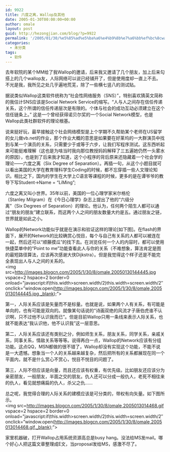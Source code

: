 ```yaml
---
id: 9922
title: 六度之离，Wallop及其他
date: 2005-01-30T00:00:00+00:00
author: omale
layout: post
guid: http://hezongjian.com/blog/?p=9922
permalink: '/2005/01/30/%e5%85%ad%e5%ba%a6%e4%b9%8b%e7%a6%bb%ef%bc%8cwallop%e5%8f%8a%e5%85%b6%e4%bb%96/'
categories:
  - 未分类
tags:
  - 软件
---
```

去年软院的某个MM给了我Wallop的邀请，后来我又邀请了几个朋友，加上后来勾搭上的几个wallop友，人际网络可以说已经铺开了，但是使用度却一直上不去。不光是我，我所见之处几乎遍地荒芜，除了一些横七竖八的测试贴。

据说类似Wallop这类软件统称为“社会性网络服务（SNS）”，特别喜欢猜英文简称的我估计SNS应该是Social&nbsp;Network&nbsp;Service的缩写。“人与人之间存在信任传递关系，这个所谓的信任传递层次是有限的。个体与社会的成功互动必须建立在这个信任链条上。”&nbsp;这是一个曾经获得诺贝尔奖的一个Social&nbsp;Network模型，也是Wallop此类社群软件的理论根基。

说来挺好玩，最早接触这个社会网络模型是上个学期不久帮助某个老师在US留学的女儿做vb.net的作业，那个作业大概的意思是如果要在好莱坞的一大群演员中找到与某一个演员的关系，只需要少于或等于六步，让我们写程序测试。这东西听起来可能挺难理解（这也是为啥当时我向那位教授妈妈解释了三五遍她仍然一头雾水的原因），也是到了后来我才知道，这个小程序的背后原来还隐藏着一个社会学的理论――六度之离（Six&nbsp;Degree&nbsp;of&nbsp;Separation）。再插一句，从这个小题目就可以看出美国的大学在教育理科学生Coding的时候，都不忘穿插一些人文理论知识。相比之下，国内的学生在大学上C语言等课程的时候，更多的是在谭爷爷的教导下写Student->Name&nbsp;=&nbsp;“LiMing”;

六度之离又叫小世界。35年以前，美国的一位心理学家米尔格伦（Stanley&nbsp;Milgram）在《今日心理学》杂志上提出了他的“六级分离”（Six&nbsp;Degrees&nbsp;of&nbsp;Separation）的理论。他认为，任何两个陌生人都可以通过“朋友的朋友”建立联系，而这两个人之间的朋友数量大约是五。通过朋友之链，世界就是如此之小。

Wallop的Network功能似乎就是在演示和验证这样的理论[如下图]。在flash的界面下，展开的Network的比较确赏心悦目，每个与自己有关系的人都可以被连在一起，然后还可以“顺藤摸瓜”的找下去。在浏览任何一个人的内容时，都可以使用快捷菜单中的“Point&nbsp;to&nbsp;me”功能查看此人与你的关系（不难想象，算法肯定是图的最短路径算法，应该再次感谢大侠Dijkstra）。但是我觉得这个样子还是不能完全表现出人与人之间的关系的。  
<img src=http://images.blogcn.com/2005/1/30/8/omale,20050130144445.jpg vspace=2 hspace=2 border=0 onload="javascript:if(this.width>screen.width/2)this.width=screen.width/2&#8243; onclick=&#8221;window.open(http://images.blogcn.com/2005/1/30/8/omale,20050130144445.jpg,_blank);&#8221;>

第一，人际关系应该是矢量而不是标量。也就是说，如果两个人有关系，有可能是单向的，也有可能是双向的。就像某句话说的“诗画双绝的风流才子唐伯虎谁不认识啊，只不过他不认识我而已”。但是目前Wallop只用一条线来表示人际关系，也就不能表达“我认识他，他不认识我”这一层意思。

第二，人际关系应该还有类别之分，例如师生关系，朋友关系，同学关系，亲戚关系，同事关系，情敌关系等等等。说得再白一点，Wallop的Network应该有分组功能。这点QQ，MSN都做的很不错了，Wallop却没有实现这个功能，不能不说是一大遗憾。想象当一个人的关系越来越复杂，然后把所有的关系都展现在同一个平面内，就不是什么赏心不赏心，悦目不悦目的问题了。

第三，人际不但应该是向量，而且还应该有权重，有优先级。比如朋友还应该分为亲密朋友，一般朋友，半面之交的朋友。仇人还可以分成一般仇人，老死不相往来的仇人，看见就想痛扁的仇人，杀父之仇……

总之呢，我觉得合理的人际关系的建模应该是可分类的，带权有向矢量。如下图所示。  
<img src=http://images.blogcn.com/2005/1/30/8/omale,2005013014468.gif vspace=2 hspace=2 border=0 onload="javascript:if(this.width>screen.width/2)this.width=screen.width/2&#8243; onclick=&#8221;window.open(http://images.blogcn.com/2005/1/30/8/omale,2005013014468.gif,_blank);&#8221;>

家里机器破，打开Wallop占用系统资源高总是busy&nbsp;hang。没法给MS发mail。哪个好心人把这篇文章整理成E文，当proposal发给MS，感激不尽了。

<font class=diary_poster>